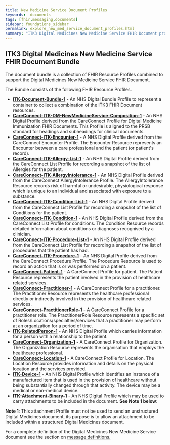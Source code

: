 ```yaml
---
title: New Medicine Service Document Profiles 
keywords:  documents
tags: [fhir,messaging,documents]
sidebar: foundations_sidebar
permalink: explore_new_med_service_document_profiles.html
summary: "ITK3 Digital Medicines New Medicine Service FHIR Document profile"
---
```



## ITK3 Digital Medicines New Medicine Service FHIR Document Bundle ##

The document bundle is a collection of FHIR Resource Profiles combined to support the Digital Medicines New Medicine Service FHIR Document.

The Bundle consists of the following FHIR Resource Profiles.

- **[ITK-Document-Bundle-1](https://fhir.nhs.uk/STU3/StructureDefinition/ITK-Document-Bundle-1)** - An NHS Digital Bundle Profile to represent a container to collect a combination of the ITK3 FHIR Document resources.
- **[CareConnect-ITK-DM-NewMedicineService-Composition-1](https://fhir.nhs.uk/STU3/StructureDefinition/CareConnect-ITK-DM-NewMedicineService-Composition-1)** - An NHS Digital Profile derived from the CareConnect Profile for Digital Medicine Immunization FHIR Documents. This Profile is aligned to the PRSB standard for headings and subheadings for clinical documents.
- **[CareConnect-ITK-Encounter-1](https://fhir.nhs.uk/STU3/StructureDefinition/CareConnect-ITK-Encounter-1)** - A NHS Digital Profile derived from the CareConnect Encounter Profile. The Encounter Resource represents an Encounter between a care professional and the patient (or patient's record).
- **[CareConnect-ITK-Allergy-List-1](https://fhir.nhs.uk/STU3/StructureDefinition/CareConnect-ITK-Allergy-List-1)** - An NHS Digital Profile derived from the CareConnect List Profile for recording a snapshot of the list of Allergies for the patient.
- **[CareConnect-ITK-AllergyIntolerance-1](https://fhir.nhs.uk/STU3/StructureDefinition/CareConnect-ITK-AllergyIntolerance-1)** - An NHS Digital Profile derived from the CareConnect AllergyIntolerance Profile. The AllergyIntolerance Resource records risk of harmful or undesirable, physiological response which is unique to an individual and associated with exposure to a substance.
- **[CareConnect-ITK-Condition-List-1](https://fhir.nhs.uk/STU3/StructureDefinition/CareConnect-ITK-Condition-List-1)** - An NHS Digital Profile derived from the CareConnect List Profile for recording a snapshot of the list of Conditions for the patient.
- **[CareConnect-ITK-Condition-1](https://fhir.nhs.uk/STU3/StructureDefinition/CareConnect-ITK-Condition-1)** -	An NHS Digital Profile derived from the CareConnect List Profile for conditions. The Condition Resource records detailed information about conditions or diagnoses recognised by a clinician.
- **[CareConnect-ITK-Procedure-List-1](https://fhir.nhs.uk/STU3/StructureDefinition/CareConnect-ITK-Procedure-List-1)** - An NHS Digital Profile derived from the CareConnect List Profile for recording a snapshot of the list of procedures that the patient has had.
- **[CareConnect-ITK-Procedure-1](https://fhir.nhs.uk/STU3/StructureDefinition/CareConnect-ITK-Procedure-1)** - An NHS Digital Profile derived from the CareConnect Procedure Profile. The Procedure Resource is used to record an action that is or was performed on a patient.
- **[CareConnect-Patient-1](https://fhir.hl7.org.uk/STU3/StructureDefinition/CareConnect-Patient-1)** - A CareConnect Profile for patient. The Patient Resource represents the patient involved in the provision of healthcare related services.
- **[CareConnect-Practitioner-1](https://fhir.hl7.org.uk/STU3/StructureDefinition/CareConnect-Practitioner-1)** - A CareConnect Profile for a practitioner. The Practitioner Resource represents the healthcare professional directly or indirectly involved in the provision of healthcare related services.
- **[CareConnect-PractitionerRole-1](https://fhir.hl7.org.uk/STU3/StructureDefinition/CareConnect-PractitionerRole-1)** - A CareConnect Profile for a practitioner role. The PractitionerRole Resource represents a specific set of Roles/Locations/specialties/services that a practitioner may perform at an organization for a period of time.
- **[ITK-RelatedPerson-1](https://fhir.nhs.uk/STU3/StructureDefinition/ITK-RelatedPerson-1)** - An NHS Digital Profile which carries information for a person with a relationship to the patient.
- **[CareConnect-Organization-1](https://fhir.hl7.org.uk/STU3/StructureDefinition/CareConnect-Organization-1)** - 	A CareConnect Profile for Organization. The Organization Resource represents the organisation that employs the healthcare professional.
- **[CareConnect-Location-1](https://fhir.hl7.org.uk/STU3/StructureDefinition/CareConnect-Location-1)** - A CareConnect Profile for Location. The Location Resource provides information and details on the physical location and the services provided.
- **[ITK-Device-1](https://fhir.nhs.uk/STU3/StructureDefinition/ITK-Device-1)** - An NHS Digital Profile which identifies an instance of a manufactured item that is used in the provision of healthcare without being substantially changed through that activity. The device may be a medical or non-medical device.
- **[ITK-Attachment-Binary-1](https://fhir.nhs.uk/STU3/StructureDefinition/ITK-Attachment-Binary-1)** - An NHS Digital Profile which may be used to carry attachments to be included in the document. **See Note 1 below**:

**Note 1**: This attachment Profile must not be used to send an unstructured Digital Medicines document, its purpose is to allow an attachment to be included within a structured Digital Medicines document.

For a complete definition of the Digital Medicines New Medicine Service document see the section on [message definitions.](explore_immunization_def.html)

